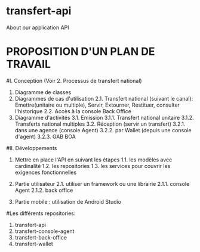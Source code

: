 # transfert-api
About our application API

# PROPOSITION D'UN PLAN DE TRAVAIL

#I. Conception (Voir 2. Processus de transfert national)
1. Diagramme de classes
2. Diagrammes de cas d'utilisation
2.1. Transfert national (suivant le canal): Emettre(unitaire ou multiple), Servir, Extourner, Restituer, consulter l'historique
2.2. Accès à la console Back Office
3. Diagramme d'activités
3.1. Emission
3.1.1. Transfert national unitaire
3.1.2. Transferts national multiples
3.2. Réception (servir un transfert)
3.2.1. dans une agence (console Agent)
3.2.2. par Wallet (depuis une console d'agent)
3.2.3. GAB BOA

#II. Développements
1. Mettre en place l'API en suivant les étapes
1.1. les modèles avec cardinalité
1.2. les repositories
1.3. les services pour couvrir les exigences fonctionnelles

2. Partie utilisateur
2.1. utiliser un framework ou une librairie
2.1.1. console Agent
2.1.2. back office
3. Partie mobile : utilisation de Android Studio

#Les différents repositories:
1. transfert-api
2. transfert-console-agent
3. transfert-back-office
4. transfert-wallet

